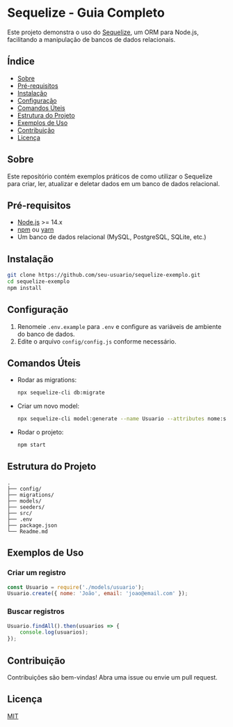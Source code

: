 # Sequelize - Guia Completo

Este projeto demonstra o uso do [Sequelize](https://sequelize.org/), um ORM para Node.js, facilitando a manipulação de bancos de dados relacionais.

## Índice

- [Sobre](#sobre)
- [Pré-requisitos](#pré-requisitos)
- [Instalação](#instalação)
- [Configuração](#configuração)
- [Comandos Úteis](#comandos-úteis)
- [Estrutura do Projeto](#estrutura-do-projeto)
- [Exemplos de Uso](#exemplos-de-uso)
- [Contribuição](#contribuição)
- [Licença](#licença)

## Sobre

Este repositório contém exemplos práticos de como utilizar o Sequelize para criar, ler, atualizar e deletar dados em um banco de dados relacional.

## Pré-requisitos

- [Node.js](https://nodejs.org/) >= 14.x
- [npm](https://www.npmjs.com/) ou [yarn](https://yarnpkg.com/)
- Um banco de dados relacional (MySQL, PostgreSQL, SQLite, etc.)

## Instalação

```bash
git clone https://github.com/seu-usuario/sequelize-exemplo.git
cd sequelize-exemplo
npm install
```

## Configuração

1. Renomeie `.env.example` para `.env` e configure as variáveis de ambiente do banco de dados.
2. Edite o arquivo `config/config.js` conforme necessário.

## Comandos Úteis

- Rodar as migrations:
    ```bash
    npx sequelize-cli db:migrate
    ```
- Criar um novo model:
    ```bash
    npx sequelize-cli model:generate --name Usuario --attributes nome:string,email:string
    ```
- Rodar o projeto:
    ```bash
    npm start
    ```

## Estrutura do Projeto

```
.
├── config/
├── migrations/
├── models/
├── seeders/
├── src/
├── .env
├── package.json
└── Readme.md
```

## Exemplos de Uso

### Criar um registro

```js
const Usuario = require('./models/usuario');
Usuario.create({ nome: 'João', email: 'joao@email.com' });
```

### Buscar registros

```js
Usuario.findAll().then(usuarios => {
    console.log(usuarios);
});
```

## Contribuição

Contribuições são bem-vindas! Abra uma issue ou envie um pull request.

## Licença

[MIT](LICENSE)